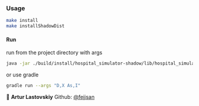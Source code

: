 ### Usage

```bash
make install
make installShadowDist
```


#### Run
run from the project directory with args

```bash
java -jar ./build/install/hospital_simulator-shadow/lib/hospital_simulator-1.0-SNAPSHOT-all.jar D,X As,I
```
or use gradle
```bash
gradle run --args "D,X As,I"
```



👤 **Artur Lastovskiy**
Github: [@fejjsan](https://github.com/fejjjsan)